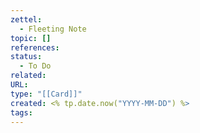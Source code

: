 ```yaml
---
zettel:
  - Fleeting Note
topic: []
references: 
status:
  - To Do
related: 
URL: 
type: "[[Card]]"
created: <% tp.date.now("YYYY-MM-DD") %>
tags:
---
```


